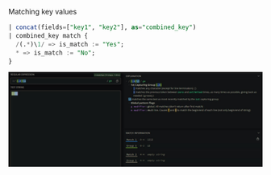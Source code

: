 Matching key values
```sql
| concat(fields=["key1", "key2"], as="combined_key")
| combined_key match {
  /(.*)\1/ => is_match := "Yes";
  * => is_match := "No";
}
```
![regex101 example of matching key values](/regex101_match.jpg?raw=true "Matching Keys")
